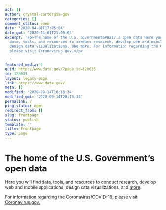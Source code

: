 ```yaml
---
acf: []
author: crystal-cartergsa-gov
categories: []
comment_status: open
date: '2020-04-01T17:05:04'
date_gmt: '2020-04-01T21:05:04'
excerpt: '<p>The home of the U.S. Government&#8217;s open data Here you will find
  data, tools, and resources to conduct research, develop web and mobile applications,
  design data visualizations, and more. For information regarding the Coronavirus/COVID-19,
  please visit Coronavirus.gov.</p>

  '
featured_media: 0
guid: http://www.data.gov/?page_id=128635
id: 128635
layout: legacy-page
link: https://www.data.gov/
meta: []
modified: '2020-09-14T16:18:34'
modified_gmt: '2020-09-14T20:18:34'
permalink: /
ping_status: open
redirect_from: []
slug: frontpage
status: publish
template: ''
title: Frontpage
type: page
---
```

The home of the U.S. Government’s open data
===========================================


Here you will find data, tools, and resources to conduct research, develop web and mobile applications, design data visualizations, and [more](/about).


For information regarding the Coronavirus/COVID-19, please visit [Coronavirus.gov.](https://www.coronavirus.gov/)


